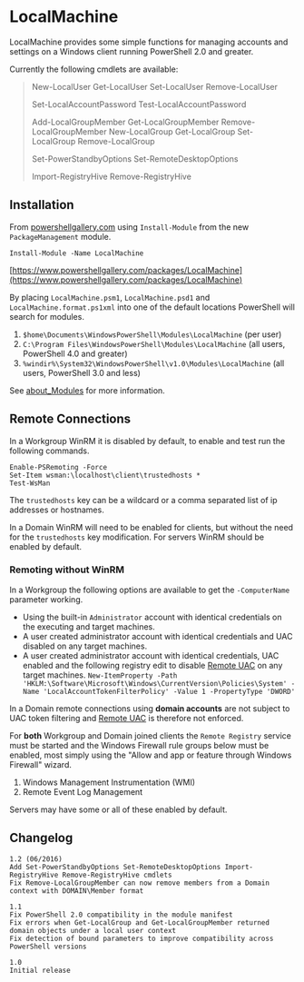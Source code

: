 # LocalMachine ##

LocalMachine provides some simple functions for managing accounts and settings on a Windows client running PowerShell 2.0 and greater.

Currently the following cmdlets are available:

 > New-LocalUser Get-LocalUser Set-LocalUser Remove-LocalUser
 > 
 > Set-LocalAccountPassword Test-LocalAccountPassword
 > 
 > Add-LocalGroupMember Get-LocalGroupMember Remove-LocalGroupMember New-LocalGroup Get-LocalGroup Set-LocalGroup Remove-LocalGroup
 > 
 > Set-PowerStandbyOptions Set-RemoteDesktopOptions
 > 
 > Import-RegistryHive Remove-RegistryHive

## Installation ##

From [powershellgallery.com](https://www.powershellgallery.com/GettingStarted) using `Install-Module` from the new `PackageManagement` module.

`Install-Module -Name LocalMachine`

[https://www.powershellgallery.com/packages/LocalMachine](https://www.powershellgallery.com/packages/LocalMachine)

By placing `LocalMachine.psm1`, `LocalMachine.psd1` and `LocalMachine.format.ps1xml` into one of the default locations PowerShell will search for modules.

1. `$home\Documents\WindowsPowerShell\Modules\LocalMachine` (per user)
2. `C:\Program Files\WindowsPowerShell\Modules\LocalMachine` (all users, PowerShell 4.0 and greater)
3. `%windir%\System32\WindowsPowerShell\v1.0\Modules\LocalMachine` (all users, PowerShell 3.0 and less)

See [about_Modules](https://technet.microsoft.com/en-us/library/hh847804%28v=wps.640%29.aspx) for more information.

## Remote Connections ##

In a Workgroup WinRM it is disabled by default, to enable and test run the following commands.

    Enable-PSRemoting -Force
    Set-Item wsman:\localhost\client\trustedhosts *
    Test-WsMan

The `trustedhosts` key can be a wildcard or a comma separated list of ip addresses or hostnames.

In a Domain WinRM will need to be enabled for clients, but without the need for the `trustedhosts` key modification. For servers WinRM should be enabled by default.

### Remoting without WinRM ###

In a Workgroup the following options are available to get the `-ComputerName` parameter working.

* Using the built-in `Administrator` account with identical credentials on the executing and target machines.
* A user created administrator account with identical credentials and UAC disabled on any target machines.
* A user created administrator account with identical credentials, UAC enabled and the following registry edit to disable [Remote UAC](https://msdn.microsoft.com/en-gb/library/windows/desktop/aa826699%28v=vs.85%29.aspx) on any target machines.
`New-ItemProperty -Path 'HKLM:\Software\Microsoft\Windows\CurrentVersion\Policies\System' -Name 'LocalAccountTokenFilterPolicy' -Value 1 -PropertyType 'DWORD'`

In a Domain remote connections using **domain accounts** are not subject to UAC token filtering and [Remote UAC](https://msdn.microsoft.com/en-gb/library/windows/desktop/aa826699%28v=vs.85%29.aspx) is therefore not enforced.

For **both** Workgroup and Domain joined clients the `Remote Registry` service must be started and the Windows Firewall rule groups below must be enabled, most simply using the "Allow and app or feature through Windows Firewall" wizard.

1. Windows Management Instrumentation (WMI)
2. Remote Event Log Management

Servers may have some or all of these enabled by default.

## Changelog
    1.2 (06/2016)
    Add Set-PowerStandbyOptions Set-RemoteDesktopOptions Import-RegistryHive Remove-RegistryHive cmdlets
    Fix Remove-LocalGroupMember can now remove members from a Domain context with DOMAIN\Member format
    
    1.1
    Fix PowerShell 2.0 compatibility in the module manifest
    Fix errors when Get-LocalGroup and Get-LocalGroupMember returned domain objects under a local user context
    Fix detection of bound parameters to improve compatibility across PowerShell versions
    
    1.0
    Initial release
